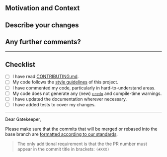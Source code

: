 <!--- Provide a general summary of your changes in the Title above -->
<!--- in NOT MORE THAN 50 characters. Keep it short, pls. -->

## Motivation and Context
<!--- Why is this change required? What problem does it solve? -->
<!--- If it fixes an open issue, please link to the issue here. -->
<!--- If it delivers a story on the Pivotal tracker, please link to it here. -->

## Describe your changes
<!--- List and detail all changes made in this PR. -->

## Any further comments?

<!-- If this is a relatively large or complex change, kick off the discussion by -->
<!-- explaining why you chose the solution you did and what alternatives you -->
<!-- considered, etc... -->

------

## Checklist
<!--- Go over all the following points, and put an `x` in all the boxes that apply. -->
<!--- If you're unsure about any of these, don't hesitate to ask. We're here to help! -->
- [ ] I have read [CONTRIBUTING.md][contributing].
- [ ] My code follows the [style guidelines][contributing] of this project.
- [ ] I have commented my code, particularly in hard-to-understand areas.
- [ ] My code does not generate any (new) [`credo`][credo] and compile-time warnings.
- [ ] I have updated the documentation wherever necessary.
- [ ] I have added tests to cover my changes.

[contributing]: https://github.com/aviabird/snitch/CONTRIBUTING.md
[credo]: https://github.com/rrrene/credo

<!--- DO NOT REMOVE SECTION BELOW -->
------
Dear Gatekeeper,

Please make sure that the commits that will be merged or rebased into the base
branch are [formatted according to our standards][commit-style].

> The only additional requirement is that the the PR number must appear in the
> commit title in brackets: `(#XXX)`

[commit-style]: https://github.com/aviabird/snitch/blob/develop/CONTRIBUTING.md#styling
